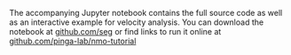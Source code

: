 The accompanying Jupyter notebook contains the full source code as well as an interactive example for velocity analysis.
You can download the notebook at [github.com/seg](https://github.com/seg) or find links to run it online at [github.com/pinga-lab/nmo-tutorial](github.com/pinga-lab/nmo-tutorial)